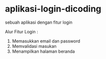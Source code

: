 # aplikasi-login-dicoding
sebuah aplikasi dengan fitur login

Alur Fitur Login :
1. Memasukkan email dan password
2. Memvalidasi masukan
3. Menampilkan halaman beranda
